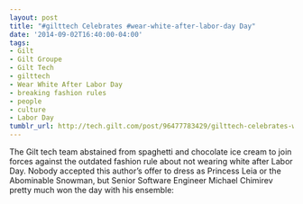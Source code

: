 ```yaml
---
layout: post
title: "#gilttech Celebrates #wear-white-after-labor-day Day"
date: '2014-09-02T16:40:00-04:00'
tags:
- Gilt
- Gilt Groupe
- Gilt Tech
- gilttech
- Wear White After Labor Day
- breaking fashion rules
- people
- culture
- Labor Day
tumblr_url: http://tech.gilt.com/post/96477783429/gilttech-celebrates-wear-white-after-labor-day
---
```


The Gilt tech team abstained from spaghetti and chocolate ice cream to join forces against the outdated fashion rule about not wearing white after Labor Day. Nobody accepted this author’s offer to dress as Princess Leia or the Abominable Snowman, but Senior Software Engineer Michael Chimirev pretty much won the day with his ensemble:
